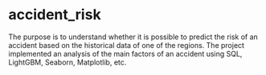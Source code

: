 # accident_risk
The purpose is to understand  whether it is possible to predict the risk of an accident based on the historical data of one of the regions. The project implemented an analysis of the main factors of an accident using SQL, LightGBM, Seaborn, Matplotlib, etc.
